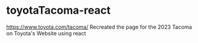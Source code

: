 # toyotaTacoma-react
https://www.toyota.com/tacoma/
Recreated the page for the 2023 Tacoma on Toyota's Website using react

